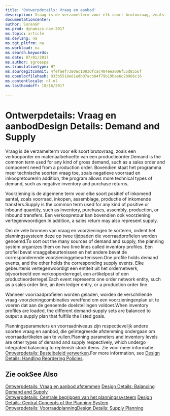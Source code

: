 ```yaml
---
title: 'Ontwerpdetails: Vraag en aanbod'
description: Vraag is de verzamelterm voor elk soort brutovraag, zoals een verkooporder en materiaalbehoefte van een productieorder. Bovendien staat het programma meer technische soorten vraag toe, zoals negatieve voorraad en inkoopretouren
documentationcenter: 
author: SorenGP
ms.prod: dynamics-nav-2017
ms.topic: article
ms.devlang: na
ms.tgt_pltfrm: na
ms.workload: na
ms.search.keywords: 
ms.date: 07/01/2017
ms.author: sgroespe
ms.translationtype: HT
ms.sourcegitcommit: 4fefaef7380ac10836fcac404eea006f55d8556f
ms.openlocfilehash: 933b5518e81edb07acb84f79b19bae6c20966c16
ms.contentlocale: nl-nl
ms.lasthandoff: 10/16/2017

---
```

# <a name="design-details-demand-and-supply"></a><span data-ttu-id="6162a-104">Ontwerpdetails: Vraag en aanbod</span><span class="sxs-lookup"><span data-stu-id="6162a-104">Design Details: Demand and Supply</span></span>
<span data-ttu-id="6162a-105">Vraag is de verzamelterm voor elk soort brutovraag, zoals een verkooporder en materiaalbehoefte van een productieorder.</span><span class="sxs-lookup"><span data-stu-id="6162a-105">Demand is the common term used for any kind of gross demand, such as a sales order and component need from a production order.</span></span> <span data-ttu-id="6162a-106">Bovendien staat het programma meer technische soorten vraag toe, zoals negatieve voorraad en inkoopretouren</span><span class="sxs-lookup"><span data-stu-id="6162a-106">In addition, the program allows more technical types of demand, such as negative inventory and purchase returns.</span></span>  
  
 <span data-ttu-id="6162a-107">Voorziening is de algemene term voor elke soort positief of inkomend aantal, zoals voorraad, inkopen, assemblage, productie of inkomende transfers.</span><span class="sxs-lookup"><span data-stu-id="6162a-107">Supply is the common term used for any kind of positive or inbound quantity, such as inventory, purchases, assembly, production, or inbound transfers.</span></span> <span data-ttu-id="6162a-108">Een verkoopretour kan bovendien ook voorziening vertegenwoordigen.</span><span class="sxs-lookup"><span data-stu-id="6162a-108">In addition, a sales return may also represent supply.</span></span>  
  
 <span data-ttu-id="6162a-109">Om de vele bronnen van vraag en voorzieningen te sorteren, ordent het planningssysteem deze op twee tijdpaden die voorraadprofielen worden genoemd.</span><span class="sxs-lookup"><span data-stu-id="6162a-109">To sort out the many sources of demand and supply, the planning system organizes them on two time lines called inventory profiles.</span></span> <span data-ttu-id="6162a-110">Eén profiel bevat vraaggebeurtenissen en het andere bevat de corresponderende voorzieninggebeurtenissen.</span><span class="sxs-lookup"><span data-stu-id="6162a-110">One profile holds demand events, and the other holds the corresponding supply events.</span></span> <span data-ttu-id="6162a-111">Elke gebeurtenis vertegenwoordigt een entiteit uit het ordernetwerk, bijvoorbeeld een verkooporderregel, een artikelpost of een productieorderregel.</span><span class="sxs-lookup"><span data-stu-id="6162a-111">Each event represents one order network entity, such as a sales order line, an item ledger entry, or a production order line.</span></span>  
  
 <span data-ttu-id="6162a-112">Wanneer voorraadprofielen worden geladen, worden de verschillende vraag-voorzieningcombinaties vereffend om een voorzieningenplan uit te voeren dat aan de genoemde doelstellingen voldoet.</span><span class="sxs-lookup"><span data-stu-id="6162a-112">When inventory profiles are loaded, the different demand-supply sets are balanced to output a supply plan that fulfills the listed goals.</span></span>  
  
 <span data-ttu-id="6162a-113">Planningsparameters en voorraadniveaus zijn respectievelijk andere soorten vraag en aanbod, die geïntegreerde afstemming ondergaan om voorraadartikelen aan te vullen.</span><span class="sxs-lookup"><span data-stu-id="6162a-113">Planning parameters and inventory levels are other types of demand and supply respectively, which undergo integrated balancing to replenish stock items.</span></span> <span data-ttu-id="6162a-114">Zie voor meer informatie [Ontwerpdetails: Bestelbeleid verwerken](design-details-handling-reordering-policies.md).</span><span class="sxs-lookup"><span data-stu-id="6162a-114">For more information, see [Design Details: Handling Reordering Policies](design-details-handling-reordering-policies.md).</span></span>  
  
## <a name="see-also"></a><span data-ttu-id="6162a-115">Zie ook</span><span class="sxs-lookup"><span data-stu-id="6162a-115">See Also</span></span>  
 <span data-ttu-id="6162a-116">[Ontwerpdetails: Vraag en aanbod afstemmen](design-details-balancing-demand-and-supply.md) </span><span class="sxs-lookup"><span data-stu-id="6162a-116">[Design Details: Balancing Demand and Supply](design-details-balancing-demand-and-supply.md) </span></span>  
 <span data-ttu-id="6162a-117">[Ontwerpdetails: Centrale begrippen van het planningssysteem](design-details-central-concepts-of-the-planning-system.md) </span><span class="sxs-lookup"><span data-stu-id="6162a-117">[Design Details: Central Concepts of the Planning System](design-details-central-concepts-of-the-planning-system.md) </span></span>  
 [<span data-ttu-id="6162a-118">Ontwerpdetails: Voorraadplanning</span><span class="sxs-lookup"><span data-stu-id="6162a-118">Design Details: Supply Planning</span></span>](design-details-supply-planning.md)
